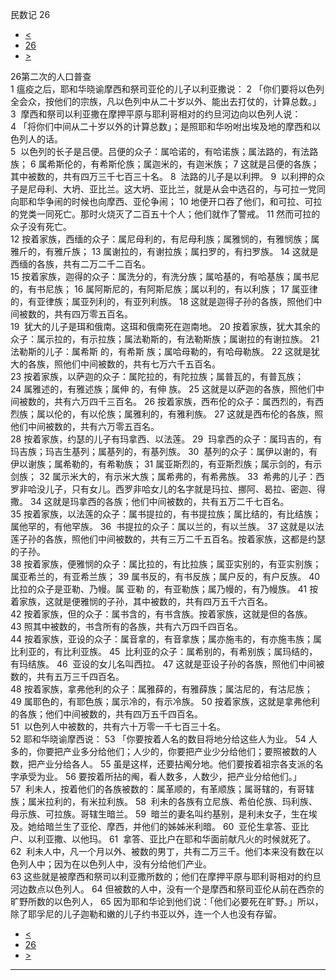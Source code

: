 ﻿





 民数记 26




* [<](bible/NUM25.md)
* [26](bible/NUM.md)
* [>](bible/NUM27.md)



 
26第二次的人口普查  
1 瘟疫之后，耶和华晓谕摩西和祭司亚伦的儿子以利亚撒说： 
2 「你们要将以色列全会众，按他们的宗族，凡以色列中从二十岁以外、能出去打仗的，计算总数。」 
3  摩西和祭司以利亚撒在摩押平原与耶利哥相对的约旦河边向以色列人说： 
4 「将你们中间从二十岁以外的计算总数」；是照耶和华吩咐出埃及地的摩西和以色列人的话。  
5  以色列的长子是吕便。吕便的众子：属哈诺的，有哈诺族；属法路的，有法路族； 
6 属希斯伦的，有希斯伦族；属迦米的，有迦米族； 
7 这就是吕便的各族；其中被数的，共有四万三千七百三十名。 
8  法路的儿子是以利押。 
9  以利押的众子是尼母利、大坍、亚比兰。这大坍、亚比兰，就是从会中选召的，与可拉一党同向耶和华争闹的时候也向摩西、亚伦争闹； 
10 地便开口吞了他们，和可拉、可拉的党类一同死亡。那时火烧灭了二百五十个人；他们就作了警戒。 
11 然而可拉的众子没有死亡。  
12 按着家族，西缅的众子：属尼母利的，有尼母利族；属雅悯的，有雅悯族；属雅斤的，有雅斤族； 
13 属谢拉的，有谢拉族；属扫罗的，有扫罗族。 
14 这就是西缅的各族，共有二万二千二百名。  
15 按着家族，迦得的众子：属洗分的，有洗分族；属哈基的，有哈基族；属书尼的，有书尼族； 
16 属阿斯尼的，有阿斯尼族；属以利的，有以利族； 
17 属亚律的，有亚律族；属亚列利的，有亚列利族。 
18 这就是迦得子孙的各族，照他们中间被数的，共有四万零五百名。  
19  犹大的儿子是珥和俄南。这珥和俄南死在迦南地。 
20 按着家族，犹大其余的众子：属示拉的，有示拉族；属法勒斯的，有法勒斯族；属谢拉的有谢拉族。 
21  法勒斯的儿子：属希斯 的，有希斯 族；属哈母勒的，有哈母勒族。 
22 这就是犹大的各族，照他们中间被数的，共有七万六千五百名。  
23 按着家族，以萨迦的众子：属陀拉的，有陀拉族；属普瓦的，有普瓦族； 
24 属雅述的，有雅述族；属伸 的，有伸 族。 
25 这就是以萨迦的各族，照他们中间被数的，共有六万四千三百名。 
26 按着家族，西布伦的众子：属西烈的，有西烈族；属以伦的，有以伦族；属雅利的，有雅利族。 
27 这就是西布伦的各族，照他们中间被数的，共有六万零五百名。  
28 按着家族，约瑟的儿子有玛拿西、以法莲。 
29  玛拿西的众子：属玛吉的，有玛吉族；玛吉生基列；属基列的，有基列族。 
30  基列的众子：属伊以谢的，有伊以谢族；属希勒的，有希勒族； 
31 属亚斯烈的，有亚斯烈族；属示剑的，有示剑族； 
32 属示米大的，有示米大族；属希弗的，有希弗族。 
33  希弗的儿子：西罗非哈没儿子，只有女儿。西罗非哈女儿的名字就是玛拉、挪阿、曷拉、密迦、得撒。 
34 这就是玛拿西的各族；他们中间被数的，共有五万二千七百名。  
35 按着家族，以法莲的众子：属书提拉的，有书提拉族；属比结的，有比结族；属他罕的，有他罕族。 
36  书提拉的众子：属以兰的，有以兰族。 
37 这就是以法莲子孙的各族，照他们中间被数的，共有三万二千五百名。按着家族，这都是约瑟的子孙。  
38 按着家族，便雅悯的众子：属比拉的，有比拉族；属亚实别的，有亚实别族；属亚希兰的，有亚希兰族； 
39 属书反的，有书反族；属户反的，有户反族。 
40  比拉的众子是亚勒、乃幔。属 亚勒 的，有亚勒族；属乃幔的，有乃幔族。 
41 按着家族，这就是便雅悯的子孙，其中被数的，共有四万五千六百名。  
42 按着家族，但的众子：属书含的，有书含族。按着家族，这就是但的各族。 
43 照其中被数的，书含所有的各族，共有六万四千四百名。  
44 按着家族，亚设的众子：属音拿的，有音拿族；属亦施韦的，有亦施韦族；属比利亚的，有比利亚族。 
45  比利亚的众子：属希别的，有希别族；属玛结的，有玛结族。 
46  亚设的女儿名叫西拉。 
47 这就是亚设子孙的各族，照他们中间被数的，共有五万三千四百名。  
48 按着家族，拿弗他利的众子：属雅薛的，有雅薛族；属沽尼的，有沽尼族； 
49 属耶色的，有耶色族；属示冷的，有示冷族。 
50 按着家族，这就是拿弗他利的各族；他们中间被数的，共有四万五千四百名。  
51  以色列人中被数的，共有六十万零一千七百三十名。  
52 耶和华晓谕摩西说： 
53 「你要按着人名的数目将地分给这些人为业。 
54 人多的，你要把产业多分给他们；人少的，你要把产业少分给他们；要照被数的人数，把产业分给各人。 
55 虽是这样，还要拈阄分地。他们要按着祖宗各支派的名字承受为业。 
56 要按着所拈的阄，看人数多，人数少，把产业分给他们。」  
57  利未人，按着他们的各族被数的：属革顺的，有革顺族；属哥辖的，有哥辖族；属米拉利的，有米拉利族。 
58  利未的各族有立尼族、希伯伦族、玛利族、母示族、可拉族。哥辖生暗兰。 
59  暗兰的妻名叫约基别，是利未女子，生在埃及。她给暗兰生了亚伦、摩西，并他们的姊姊米利暗。 
60  亚伦生拿答、亚比户、以利亚撒、以他玛。 
61  拿答、亚比户在耶和华面前献凡火的时候就死了。 
62  利未人中，凡一个月以外、被数的男丁，共有二万三千。他们本来没有数在以色列人中；因为在以色列人中，没有分给他们产业。  
63 这些就是被摩西和祭司以利亚撒所数的；他们在摩押平原与耶利哥相对的约旦河边数点以色列人。 
64 但被数的人中，没有一个是摩西和祭司亚伦从前在西奈的旷野所数的以色列人， 
65 因为耶和华论到他们说：「他们必要死在旷野。」所以，除了耶孚尼的儿子迦勒和嫩的儿子约书亚以外，连一个人也没有存留。 
* [<](bible/NUM25.md)
* [26](bible/NUM.md)
* [>](bible/NUM27.md)





---









